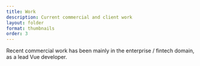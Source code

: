 ```yaml
---
title: Work
description: Current commercial and client work
layout: folder
format: thumbnails
order: 3
---
```


Recent commercial work has been mainly in the enterprise / fintech domain, as a lead Vue developer.
